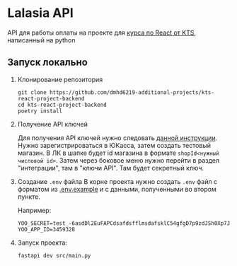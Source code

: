 # Lalasia API

API для работы оплаты на проекте для [курса по React от KTS](https://github.com/dmhd6219-additional-projects/kts-react-project), написанный на python

## Запуск локально

1. Клонирование репозитория

   ```
   git clone https://github.com/dmhd6219-additional-projects/kts-react-project-backend
   cd kts-react-project-backend
   poetry install
   ```

2. Получение API ключей

   Для получения API ключей нужно
   следовать [данной инструкции](https://yookassa.ru/docs/support/merchant/payments/implement/test-store).
   Нужно зарегистрироваться в ЮКасса, затем создать тестовый магазин. В ЛК в шапке будет id магазина в формате
   `shopId<нужный числовой id>`.
   Затем через боковое меню нужно перейти в раздел "интеграции", там в "ключи API". Там будет секретный ключ.

3. Создание `.env` файла
   В корне проекта нужно создать `.env` файл с форматом из [.env.example](.env.example) и с данными, полученными во
   втором пункте.

   Например:
    ```
    YOO_SECRET=test_-6asdDl2EuFAPCdsafdsfflmsdafsklC54gfgD7p9zdJSh0Xp7Jmjc
    YOO_APP_ID=3459328
   ```

4. Запуск проекта:

    ```
    fastapi dev src/main.py
    ```